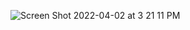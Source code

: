 ![Screen Shot 2022-04-02 at 3 21 11 PM](https://user-images.githubusercontent.com/88505235/161399931-09923b70-2cdd-439d-9f62-6844c41ade61.png)
